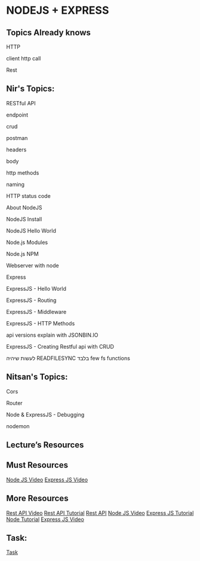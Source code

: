 # NODEJS + EXPRESS

## Topics Already knows

HTTP

client http call

Rest

## Nir's Topics:

RESTful API

endpoint

crud

postman

headers

body

http methods

naming

HTTP status code

About NodeJS

NodeJS Install

NodeJS Hello World

Node.js Modules

Node.js NPM

Webserver with node

Express

ExpressJS - Hello World

ExpressJS - Routing

ExpressJS - Middleware

ExpressJS - HTTP Methods

api versions explain with JSONBIN.IO

ExpressJS - Creating Restful api with CRUD

לעשות שיהיה READFILESYNC בלבד
few fs functions


## Nitsan's Topics:

Cors

Router

Node & ExpressJS - Debugging

nodemon

## Lecture’s Resources

## Must Resources


[Node JS Video](https://www.youtube.com/watch?v=TlB_eWDSMt4&ab_channel=ProgrammingwithMosh)
[Express JS Video](https://www.youtube.com/watch?v=L72fhGm1tfE)


## More Resources
[Rest API Video](https://www.youtube.com/watch?v=7YcW25PHnAA)
[Rest API Tutorial](https://www.restapitutorial.com/)
[Rest API](https://www.youtube.com/watch?v=7YcW25PHnAA&ab_channel=WebConcepts)
[Node JS Video](https://www.youtube.com/watch?v=RLtyhwFtXQA&ab_channel=freeCodeCamp.org)
[Express JS Tutorial](https://developer.mozilla.org/en-US/docs/Learn/Server-side/Express_Nodejs)
[Node Tutorial](https://www.tutorialspoint.com/nodejs/index.htm)
[Express JS Video](https://www.youtube.com/watch?v=G8uL0lFFoN0&ab_channel=freeCodeCamp.org)

## Task: 
[Task](./TASK.md)
